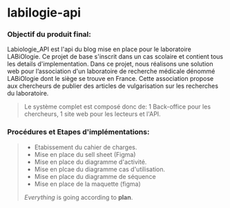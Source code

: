 # labilogie-api

### Objectif du produit final:
Labiologie_API est l'api du blog mise en place pour le laboratoire LABiOlogie. Ce projet de base s'inscrit dans un cas scolaire et contient tous les details d'implementation.
Dans ce projet, nous réalisons une solution web pour l’association d'un laboratoire de recherche médicale dénommé LABiOlogie dont le siège se trouve en France. Cette association propose aux chercheurs de publier des articles de vulgarisation sur les recherches du laboratoire. 

> Le système complet est composé donc de: 1 Back-office pour les chercheurs, 1 site web pour les lecteurs et l'API.

### Procédures et Etapes d'implémentations:
>
> - Etabissement du cahier de charges.
> - Mise en place du sell sheet (Figma)
> - Mise en place du diagramme d'activité.
> - Mise en plcae du diagramme cas d'utilisation.
> - Mise en place du diagramme de séquence
> - Mise en place de la maquette (figma)
>
>  *Everything* is going according to **plan**.
